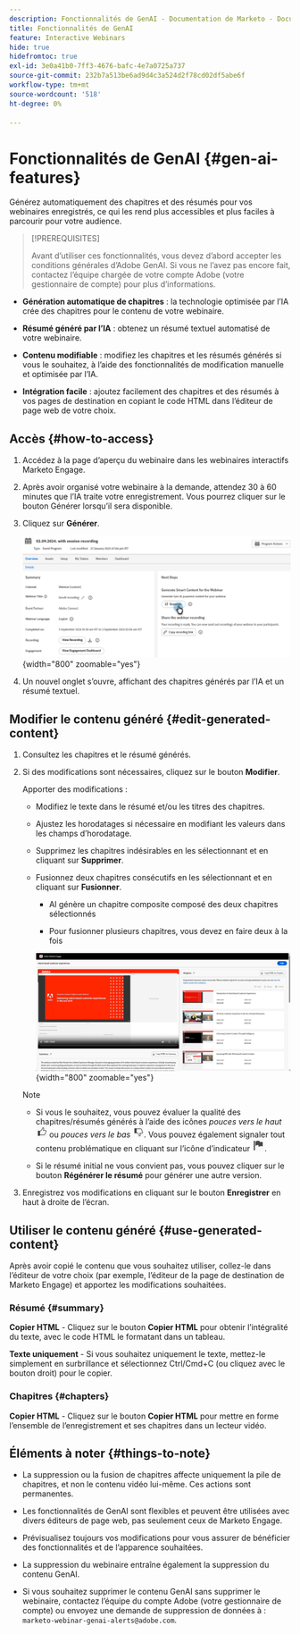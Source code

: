 ```yaml
---
description: Fonctionnalités de GenAI - Documentation de Marketo - Documentation du produit
title: Fonctionnalités de GenAI
feature: Interactive Webinars
hide: true
hidefromtoc: true
exl-id: 3e0a41b0-7ff3-4676-bafc-4e7a0725a737
source-git-commit: 232b7a513be6ad9d4c3a524d2f78cd02df5abe6f
workflow-type: tm+mt
source-wordcount: '518'
ht-degree: 0%

---
```


# Fonctionnalités de GenAI {#gen-ai-features}

Générez automatiquement des chapitres et des résumés pour vos webinaires enregistrés, ce qui les rend plus accessibles et plus faciles à parcourir pour votre audience.

>[!PREREQUISITES]
>
>Avant d’utiliser ces fonctionnalités, vous devez d’abord accepter les conditions générales d’Adobe GenAI. Si vous ne l’avez pas encore fait, contactez l’équipe chargée de votre compte Adobe (votre gestionnaire de compte) pour plus d’informations.

* **Génération automatique de chapitres** : la technologie optimisée par l’IA crée des chapitres pour le contenu de votre webinaire.

* **Résumé généré par l’IA** : obtenez un résumé textuel automatisé de votre webinaire.

* **Contenu modifiable** : modifiez les chapitres et les résumés générés si vous le souhaitez, à l’aide des fonctionnalités de modification manuelle et optimisée par l’IA.

* **Intégration facile** : ajoutez facilement des chapitres et des résumés à vos pages de destination en copiant le code HTML dans l’éditeur de page web de votre choix.

## Accès {#how-to-access}

1. Accédez à la page d’aperçu du webinaire dans les webinaires interactifs Marketo Engage.

1. Après avoir organisé votre webinaire à la demande, attendez 30 à 60 minutes que l’IA traite votre enregistrement. Vous pourrez cliquer sur le bouton Générer lorsqu’il sera disponible.

1. Cliquez sur **Générer**.

   ![](assets/gen-ai-features-1.png){width="800" zoomable="yes"}

1. Un nouvel onglet s’ouvre, affichant des chapitres générés par l’IA et un résumé textuel.

## Modifier le contenu généré {#edit-generated-content}

1. Consultez les chapitres et le résumé générés.

1. Si des modifications sont nécessaires, cliquez sur le bouton **Modifier**.

   Apporter des modifications :

   * Modifiez le texte dans le résumé et/ou les titres des chapitres.

   * Ajustez les horodatages si nécessaire en modifiant les valeurs dans les champs d’horodatage.

   * Supprimez les chapitres indésirables en les sélectionnant et en cliquant sur **Supprimer**.

   * Fusionnez deux chapitres consécutifs en les sélectionnant et en cliquant sur **Fusionner**.

      * AI génère un chapitre composite composé des deux chapitres sélectionnés

      * Pour fusionner plusieurs chapitres, vous devez en faire deux à la fois

     ![](assets/gen-ai-features-2.png){width="800" zoomable="yes"}

   >[!NOTE]
   >
   >* Si vous le souhaitez, vous pouvez évaluer la qualité des chapitres/résumés générés à l’aide des icônes _pouces vers le haut_ ![icône Pouces vers le haut](assets/icon-thumbs-up.png) ou _pouces vers le bas_ ![icône Pouces vers le bas](assets/icon-thumbs-down.png). Vous pouvez également signaler tout contenu problématique en cliquant sur l’icône d’indicateur ![Icône d’indicateur](assets/icon-flag.png).
   >
   >* Si le résumé initial ne vous convient pas, vous pouvez cliquer sur le bouton **Régénérer le résumé** pour générer une autre version.

1. Enregistrez vos modifications en cliquant sur le bouton **Enregistrer** en haut à droite de l’écran.

## Utiliser le contenu généré {#use-generated-content}

Après avoir copié le contenu que vous souhaitez utiliser, collez-le dans l’éditeur de votre choix (par exemple, l’éditeur de la page de destination de Marketo Engage) et apportez les modifications souhaitées.

### Résumé {#summary}

**Copier HTML** - Cliquez sur le bouton **Copier HTML** pour obtenir l’intégralité du texte, avec le code HTML le formatant dans un tableau.

**Texte uniquement** - Si vous souhaitez uniquement le texte, mettez-le simplement en surbrillance et sélectionnez Ctrl/Cmd+C (ou cliquez avec le bouton droit) pour le copier.

### Chapitres {#chapters}

**Copier HTML** - Cliquez sur le bouton **Copier HTML** pour mettre en forme l’ensemble de l’enregistrement et ses chapitres dans un lecteur vidéo.

## Éléments à noter {#things-to-note}

* La suppression ou la fusion de chapitres affecte uniquement la pile de chapitres, et non le contenu vidéo lui-même. Ces actions sont permanentes.

* Les fonctionnalités de GenAI sont flexibles et peuvent être utilisées avec divers éditeurs de page web, pas seulement ceux de Marketo Engage.

* Prévisualisez toujours vos modifications pour vous assurer de bénéficier des fonctionnalités et de l’apparence souhaitées.

* La suppression du webinaire entraîne également la suppression du contenu GenAI.

* Si vous souhaitez supprimer le contenu GenAI sans supprimer le webinaire, contactez l’équipe du compte Adobe (votre gestionnaire de compte) ou envoyez une demande de suppression de données à : `marketo-webinar-genai-alerts@adobe.com`.
